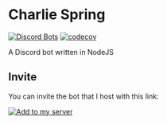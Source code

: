 # Charlie Spring

[![Discord Bots](https://top.gg/api/widget/servers/969931731706724382.svg)](https://top.gg/bot/969931731706724382)
[![codecov](https://codecov.io/gh/mkevenaar/CharlieSpring/branch/develop/graph/badge.svg?token=UIo3aPEhDp)](https://codecov.io/gh/mkevenaar/CharlieSpring)

A Discord bot written in NodeJS

## Invite

You can invite the bot that I host with this link:

[![Add to my server](https://img.shields.io/badge/Add%20to%20my%20server-Charlie%20Spring-green?logo=discord)](https://discord.com/api/oauth2/authorize?client_id=969931731706724382&permissions=412652760134&scope=bot%20applications.commands)
